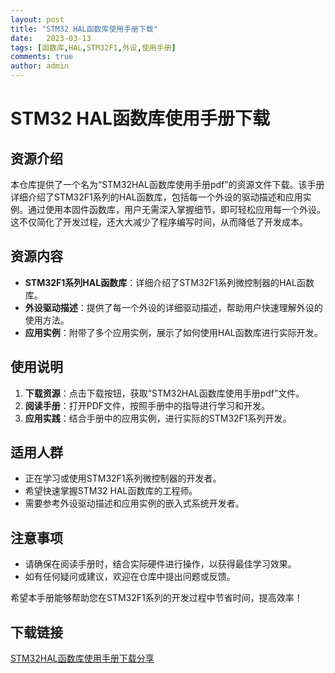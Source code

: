 ```yaml
---
layout: post
title: "STM32 HAL函数库使用手册下载"
date:   2023-03-13
tags: [函数库,HAL,STM32F1,外设,使用手册]
comments: true
author: admin
---
```

# STM32 HAL函数库使用手册下载

## 资源介绍

本仓库提供了一个名为“STM32HAL函数库使用手册pdf”的资源文件下载。该手册详细介绍了STM32F1系列的HAL函数库，包括每一个外设的驱动描述和应用实例。通过使用本固件函数库，用户无需深入掌握细节，即可轻松应用每一个外设。这不仅简化了开发过程，还大大减少了程序编写时间，从而降低了开发成本。

## 资源内容

- **STM32F1系列HAL函数库**：详细介绍了STM32F1系列微控制器的HAL函数库。
- **外设驱动描述**：提供了每一个外设的详细驱动描述，帮助用户快速理解外设的使用方法。
- **应用实例**：附带了多个应用实例，展示了如何使用HAL函数库进行实际开发。

## 使用说明

1. **下载资源**：点击下载按钮，获取“STM32HAL函数库使用手册pdf”文件。
2. **阅读手册**：打开PDF文件，按照手册中的指导进行学习和开发。
3. **应用实践**：结合手册中的应用实例，进行实际的STM32F1系列开发。

## 适用人群

- 正在学习或使用STM32F1系列微控制器的开发者。
- 希望快速掌握STM32 HAL函数库的工程师。
- 需要参考外设驱动描述和应用实例的嵌入式系统开发者。

## 注意事项

- 请确保在阅读手册时，结合实际硬件进行操作，以获得最佳学习效果。
- 如有任何疑问或建议，欢迎在仓库中提出问题或反馈。

希望本手册能够帮助您在STM32F1系列的开发过程中节省时间，提高效率！

## 下载链接

[STM32HAL函数库使用手册下载分享](https://pan.quark.cn/s/685df721b83d)